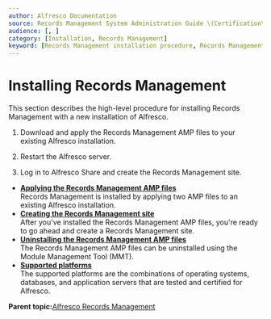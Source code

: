 ```yaml
---
author: Alfresco Documentation
source: Records Management System Administration Guide \(Certification\)
audience: [, ]
category: [Installation, Records Management]
keyword: [Records Management installation procedure, Records Management]
---
```


# Installing Records Management

This section describes the high-level procedure for installing Records Management with a new installation of Alfresco.

1.  Download and apply the Records Management AMP files to your existing Alfresco installation.

2.  Restart the Alfresco server.

3.  Log in to Alfresco Share and create the Records Management site.


-   **[Applying the Records Management AMP files](../tasks/rm-amp-install.md)**  
Records Management is installed by applying two AMP files to an existing Alfresco installation.
-   **[Creating the Records Management site](../tasks/rm-create-site.md)**  
After you've installed the Records Management AMP files, you're ready to go ahead and create a Records Management site.
-   **[Uninstalling the Records Management AMP files](../tasks/rm-amp-uninstall.md)**  
The Records Management AMP files can be uninstalled using the Module Management Tool \(MMT\).
-   **[Supported platforms](../concepts/supported-stacks.md)**  
The supported platforms are the combinations of operating systems, databases, and application servers that are tested and certified for Alfresco.

**Parent topic:**[Alfresco Records Management](../concepts/welcome-rm.md)

